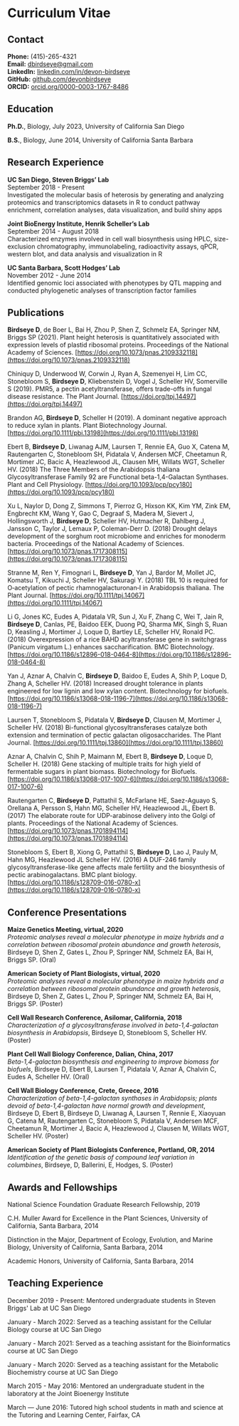 # Curriculum Vitae

## Contact

**Phone:** (415)-265-4321<br>
**Email:** dbirdseye@gmail.com<br>
**LinkedIn:** [linkedin.com/in/devon-birdseye](linkedin.com/in/devon-birdseye)<br>
**GitHub:** [github.com/devonbirdseye](github.com/devonbirdseye)<br>
**ORCID:** [orcid.org/0000-0003-1767-8486](orcid.org/0000-0003-1767-8486)

## Education

**Ph.D.**, Biology, July 2023, University of California San Diego

**B.S.**, Biology, June 2014, University of California Santa Barbara

## Research Experience

**UC San Diego, Steven Briggs’ Lab**<br>
September 2018 - Present<br>
Investigated the molecular basis of heterosis by generating and analyzing proteomics and transcriptomics datasets in R to conduct pathway enrichment, correlation analyses, data visualization, and build shiny apps

**Joint BioEnergy Institute, Henrik Scheller’s Lab**<br>
September 2014 - August 2018<br>
Characterized enzymes involved in cell wall biosynthesis using HPLC, size-exclusion chromatography, immunolabeling, radioactivity assays, qPCR, western blot, and data analysis and visualization in R

**UC Santa Barbara, Scott Hodges’ Lab**<br>
November 2012 - June 2014<br>
Identified genomic loci associated with phenotypes by QTL mapping and conducted phylogenetic analyses of transcription factor families

## Publications

**Birdseye D**, de Boer L, Bai H, Zhou P, Shen Z, Schmelz EA, Springer NM, Briggs SP (2021). Plant height heterosis is quantitatively associated with expression levels of plastid ribosomal proteins. Proceedings of the National Academy of Sciences. [https://doi.org/10.1073/pnas.2109332118](https://doi.org/10.1073/pnas.2109332118)

Chiniquy D, Underwood W, Corwin J, Ryan A, Szemenyei H, Lim CC, Stonebloom S, **Birdseye D**, Kliebenstein D, Vogel J, Scheller HV, Somerville S (2019). PMR5, a pectin acetyltransferase, offers trade-offs in fungal disease resistance. The Plant Journal. [https://doi.org/tpj.14497](https://doi.org/tpj.14497)

Brandon AG, **Birdseye D**, Scheller H (2019). A dominant negative approach to reduce xylan in plants. Plant Biotechnology Journal. [https://doi.org/10.1111/pbi.13198](https://doi.org/10.1111/pbi.13198)

Ebert B, **Birdseye D**, Liwanag AJM, Laursen T, Rennie EA, Guo X, Catena M, Rautengarten C, Stonebloom SH, Pidatala V, Andersen MCF, Cheetamun R, Mortimer JC, Bacic A, Heazlewood JL, Clausen MH, Willats WGT, Scheller HV. (2018) The Three Members of the Arabidopsis thaliana Glycosyltransferase Family 92 are Functional beta-1,4-Galactan Synthases. Plant and Cell Physiology. [https://doi.org/10.1093/pcp/pcy180](https://doi.org/10.1093/pcp/pcy180)

Xu L, Naylor D, Dong Z, Simmons T, Pierroz G, Hixson KK, Kim YM, Zink EM, Engbrecht KM, Wang Y, Gao C, Degraaf S, Madera M, Sievert J, Hollingsworth J, **Birdseye D**, Scheller HV, Hutmacher R, Dahlberg J, Jansson C, Taylor J, Lemaux P, Coleman-Derr D. (2018) Drought delays development of the sorghum root microbiome and enriches for monoderm bacteria. Proceedings of the National Academy of Sciences. [https://doi.org/10.1073/pnas.1717308115](https://doi.org/10.1073/pnas.1717308115)

Stranne M, Ren Y, Fimognari L, **Birdseye D**, Yan J, Bardor M, Mollet JC, Komatsu T, Kikuchi J, Scheller HV, Sakuragi Y. (2018) TBL 10 is required for O‐acetylation of pectic rhamnogalacturonan‐I in Arabidopsis thaliana. The Plant Journal. [https://doi.org/10.1111/tpj.14067](https://doi.org/10.1111/tpj.14067)

Li G, Jones KC, Eudes A, Pidatala VR, Sun J, Xu F, Zhang C, Wei T, Jain R, **Birdseye D**, Canlas, PE, Baidoo EEK, Duong PQ, Sharma MK, Singh S, Ruan D, Keasling J, Mortimer J, Loque D, Bartley LE, Scheller HV, Ronald PC. (2018) Overexpression of a rice BAHD acyltransferase gene in switchgrass (Panicum virgatum L.) enhances saccharification. BMC Biotechnology. [https://doi.org/10.1186/s12896-018-0464-8](https://doi.org/10.1186/s12896-018-0464-8)

Yan J, Aznar A, Chalvin C, **Birdseye D**, Baidoo E, Eudes A, Shih P, Loque D, Zhang A, Scheller HV. (2018) Increased drought tolerance in plants engineered for low lignin and low xylan content. Biotechnology for biofuels. [https://doi.org/10.1186/s13068-018-1196-7](https://doi.org/10.1186/s13068-018-1196-7)

Laursen T, Stonebloom S, Pidatala V, **Birdseye D**, Clausen M, Mortimer J, Scheller HV. (2018) Bi-functional glycosyltransferases catalyze both extension and termination of pectic galactan oligosaccharides. The Plant Journal.  [https://doi.org/10.1111/tpj.13860](https://doi.org/10.1111/tpj.13860)

Aznar A, Chalvin C, Shih P, Maimann M, Ebert B, **Birdseye D**, Loque D, Scheller H. (2018) Gene stacking of multiple traits for high yield of fermentable sugars in plant biomass. Biotechnology for Biofuels. [https://doi.org/10.1186/s13068-017-1007-6](https://doi.org/10.1186/s13068-017-1007-6)

Rautengarten C, **Birdseye D**, Pattathil S, McFarlane HE, Saez-Aguayo S, Orellana A, Persson S, Hahn MG, Scheller HV, Heazlewood JL, Ebert B. (2017) The elaborate route for UDP-arabinose delivery into the Golgi of plants. Proceedings of the National Academy of Sciences. [https://doi.org/10.1073/pnas.1701894114](https://doi.org/10.1073/pnas.1701894114)

Stonebloom S, Ebert B, Xiong G, Pattathil S, **Birdseye D**, Lao J, Pauly M, Hahn MG, Heazlewood JL Scheller HV. (2016) A DUF-246 family glycosyltransferase-like gene affects male fertility and the biosynthesis of pectic arabinogalactans. BMC plant biology. [https://doi.org/10.1186/s128709-016-0780-x](https://doi.org/10.1186/s128709-016-0780-x)

## Conference Presentations

**Maize Genetics Meeting, virtual, 2020**<br>
*Proteomic analyses reveal a molecular phenotype in maize hybrids and a correlation between ribosomal protein abundance and growth heterosis*, Birdseye D, Shen Z, Gates L, Zhou P, Springer NM, Schmelz EA, Bai H, Briggs SP. (Oral)

**American Society of Plant Biologists, virtual, 2020**<br>
*Proteomic analyses reveal a molecular phenotype in maize hybrids and a correlation between ribosomal protein abundance and growth heterosis*, Birdseye D, Shen Z, Gates L, Zhou P, Springer NM, Schmelz EA, Bai H, Briggs SP. (Poster)

**Cell Wall Research Conference, Asilomar, California, 2018**<br>
*Characterization of a glycosyltransferase involved in beta-1,4-galactan biosynthesis in Arabidopsis*, Birdseye D, Stonebloom S, Scheller HV. (Poster)

**Plant Cell Wall Biology Conference, Dalian, China, 2017**<br>
*Beta-1,4-galactan biosynthesis and engineering to improve biomass for biofuels*, Birdseye D, Ebert B, Laursen T, Pidatala V, Aznar A, Chalvin C, Eudes A, Scheller HV. (Oral)

**Cell Wall Biology Conference, Crete, Greece, 2016**<br>
*Characterization of beta-1,4-galactan synthases in Arabidopsis; plants devoid of beta-1,4-galactan have normal growth and development*, Birdseye D, Ebert B, Birdseye D, Liwanag A, Laursen T, Rennie E, Xiaoyuan G, Catena M, Rautengarten C, Stonebloom S, Pidatala V, Andersen MCF, Cheetamun R, Mortimer J, Bacic A, Heazlewood J, Clausen M, Willats WGT, Scheller HV. (Poster)

**American Society of Plant Biologists Conference, Portland, OR, 2014**<br>
*Identification of the genetic basis of compound leaf variation in columbines*, Birdseye, D, Ballerini, E, Hodges, S. (Poster)

## Awards and Fellowships

National Science Foundation Graduate Research Fellowship, 2019

C.H. Muller Award for Excellence in the Plant Sciences, University of California, Santa Barbara, 2014

Distinction in the Major, Department of Ecology, Evolution, and Marine Biology, University of California, Santa Barbara, 2014

Academic Honors, University of California, Santa Barbara, 2014

## Teaching Experience

December 2019 - Present: Mentored undergraduate students in Steven Briggs' Lab at UC San Diego

January - March 2022: Served as a teaching assistant for the Cellular Biology course at UC San Diego

January - March 2021: Served as a teaching assistant for the Bioinformatics course at UC San Diego

January - March 2020: Served as a teaching assistant for the Metabolic Biochemistry course at UC San Diego

March 2015 - May 2016: Mentored an undergraduate student in the laboratory at the Joint Bioenergy Institute

March — June 2016: Tutored high school students in math and science at the Tutoring and Learning Center, Fairfax, CA
